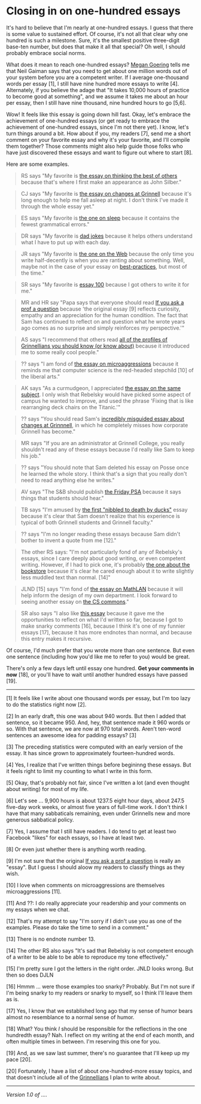 Closing in on one-hundred essays
================================

It's hard to believe that I'm nearly at one-hundred essays.  I guess
that there is some value to sustained effort.  Of course, it's not
all that clear why one hundred is such a milestone.  Sure, it's the
smallest positive three-digit base-ten number, but does that make it
all that special?  Oh well, I should probably embrace social norms.

What does it mean to reach one-hundred essays?  [Megan
Goering](megan-goering.html) tells me that Neil Gaiman says that you
need to get about one million words out of your system before you are
a competent writer.  If I average one-thousand words per essay [1],
I still have nine hundred more essays to write [4].  Alternately, if
you believe the adage that "It takes 10,000 hours of practice to become
good at something", and we assume it takes me about an hour per essay,
then I still have nine thousand, nine hundred hours to go [5,6].

Wow!  It feels like this essay is going down hill fast.  Okay, let's
embrace the achievement of one-hundred essays (or get ready to embrace the
achievement of one-hundred essays, since I'm not there yet).  I know,
let's turn things around a bit.  How about if you, my readers [7], send
me a short comment on your favorite essay and why it's your favorite,
and I'll compile them together?  Those comments might also help guide
those folks who have just discovered these essays and want to figure out
where to start [8].

Here are some examples.

> RS says "My favorite is [the essay on thinking the best of
  others](thinking-the-best.html) because that's where I first make an
  appearance as John Silber."

> CJ says "My favorite is [the essay on changes at
  Grinnell](grinnell-changes.html) because it's long enough to help me fall
  asleep at night.  I don't think I've made it through the whole essay yet."

> ES says "My favorite is [the one on sleep](sleep.html) because
  it contains the fewest grammatical errors."

> DR says "My favorite is [dad jokes](dad-jokes.html) because it helps
  others understand what I have to put up with each day.

> JR says "My favorite is [the one on the Web](grinnells-web-presence.html)
  because the only time you write half-decently is when you are ranting
  about something.  Well, maybe not in the case of your essay on
  [best-practices](best-practices.html), but most of the time."

> SR says "My favorite is [essay 100](essay-100.html) because I got others
  to write it for me."

> MR and HR say "Papa says that everyone should read [If you ask a prof
  a question](if-you-ask-a-prof.html) because 'the original essay [9]
  reflects curiosity, empathy and an appreciation for the human condition.
  The fact that Sam has continued to reflect on and question what he wrote
  years ago comes as no surprise and simply reinforces my perspective.'"

> AS says "I recommend that others read [all of the profiles of
  Grinnellians you should know (or know about)](index-grinnellians.html)
  because it introduced me to some really cool people."

> ?? says "I am fond of [the essay on microaggressions](microaggressions.html)
  because it reminds me that computer science is the red-headed stepchild [10]
  of the liberal arts."

> AK says "As a curmudgeon, I appreciated [the essay on the same 
  subject](curmudgeon.html).  I only wish that Rebelsky would have
  picked some aspect of campus he wanted to improve, and used the phrase
  'Fixing that is like rearranging deck chairs on the Titanic.'"

> ?? says "You should read Sam's [incredibly misguided essay about changes at 
  Grinnnell](grinnell-changes.html), in which he completely misses how
  corporate Grinnell has become."

> MR says "If you are an administrator at Grinnell College, you really
  shouldn't read any of these essays because I'd really like Sam to keep
  his job."

> ?? says "You should note that Sam deleted his essay on Posse once he
  learned the whole story. I think that's a sign that you really don't
  need to read anything else he writes."

> AV says "The S&amp;B should publish [the Friday PSA](friday-psa.html)
  because it says things that students should hear."

> TB says "I'm amused by [the first "nibbled to death
  by ducks"](ndd-01.html) essay because it's clear that Sam doesn't
  realize that his experience is typical of both Grinnell students and
  Grinnell faculty."

> ?? says "I'm no longer reading these essays because Sam didn't bother
  to invent a quote from me [12]."

> The other RS says: "I'm not particularly fond of any of Rebelsky's
  essays, since I care deeply about good writing, or even competent
  writing.  However, if I had to pick one, it's probably [the one about
  the bookstore](bookstore.html) because it's clear he cared enough
  about it to write slightly less muddled text than normal. [14]"

> JLND [15] says "I'm fond of [the essay on MathLAN](mathlan.html) because it
  will help inform the design of my own department.  I look forward to 
  seeing another essay on [the CS commons](cs-commons.html)."

> SR also says "I also like [this essay](closing-in-on-100.html) because
  it gave me the opportunities to reflect on what I'd written so far,
  because I got to make snarky comments [16], because I think it's one
  of my funnier essays [17], because it has more endnotes than normal,
  and because this entry makes it recursive.

Of course, I'd much prefer that you wrote more than one sentence.  But
even one sentence (including how you'd like me to refer to you) would
be great.

There's only a few days left until essay one hundred.  **Get your comments
in now** [18], or you'll have to wait until another hundred essays have passed
[19].

---

[1] It feels like I write about one thousand words per essay, but I'm too lazy
to do the statistics right now [2].  

[2] In an early draft, this one was about 940 words.  But then I added
that sentence, so it became 950.  And, hey, that sentence made it
960 words or so.  With that sentence, we are now at 970 total words.
Aren't ten-word sentences an awesome idea for padding essays? [3]

[3] The preceding statistics were computed with an early version of
the essay.  It has since grown to approximately fourteen-hundred
words.

[4] Yes, I realize that I've written things before begininng these essays.
But it feels right to limit my counting to what I write in this form.

[5] Okay, that's probably not fair, since I've written a lot (and even
thought about writing) for most of my life.  

[6] Let's see ... 9,900 hours is about 1237.5 eight hour days, about
247.5 five-day work weeks, or almost five years of full-time work.  I
don't think I have that many sabbaticals remaining, even under Grinnells
new and more generous sabbatical policy.

[7] Yes, I assume that I still have readers.  I do tend to get at least two
Facebook "likes" for each essays, so I have at least two.

[8] Or even just whether there is anything worth reading.

[9] I'm not sure that the original [If you ask a prof a
question](http://www.cs.grinnell.edu/~rebelsky/AskProf) is really an
"essay".  But I guess I should aloow my readers to classify things as
they wish.

[10] I love when comments on microaggressions are themselves 
microaggressions [11].

[11] And ??: I do really appreciate your readership and your comments on
my essays when we chat.

[12] That's my attempt to say "I'm sorry if I didn't use you as one of
the examples.  Please do take the time to send in a comment."

[13] There is no endnote number 13.

[14] The other RS also says "It's sad that Rebelsky is not competent
enough of a writer to be able to be able to reproduce my tone effectively."

[15] I'm pretty sure I got the letters in the right order.  JNLD looks
wrong.  But then so does DJLN

[16] Hmmm ... were those examples too snarky?  Probably.  But I'm not sure if
I'm being snarky to my readers or snarky to myself, so I think I'll leave
them as is.

[17] Yes, I know that we established long ago that my sense of humor
bears almost no resemblance to a normal sense of humor.

[18] What?  You think *I* should be responsible for the reflections in
the one hundredth essay?  Nah.  I reflect on my writing at the end of
each month, and often multiple times in between.  I'm reserving this
one for you.

[19] And, as we saw last summer, there's no guarantee that I'll keep up 
my pace [20].

[20] Fortunately, I have a list of about one-hundred-more essay topics,
and that doesn't include all of the [Grinnellians](index-grinnellians.html)
I plan to write about.

---

*Version 1.0 of ....*
